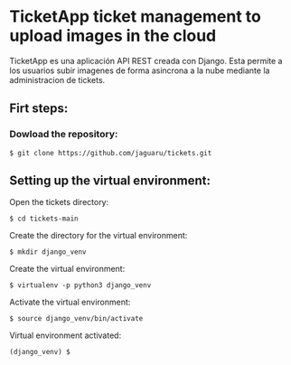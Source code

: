 # TicketApp ticket management to upload images in the cloud

TicketApp es una aplicación API REST creada con Django. Esta permite a los usuarios subir imagenes de forma asincrona a la nube mediante la administracion de tickets.

## Firt steps:

### Dowload the repository:

    $ git clone https://github.com/jaguaru/tickets.git

## Setting up the virtual environment:

Open the tickets directory:

    $ cd tickets-main

Create the directory for the virtual environment:

    $ mkdir django_venv

Create the virtual environment:

    $ virtualenv -p python3 django_venv

Activate the virtual environment:

    $ source django_venv/bin/activate

Virtual environment activated:

    (django_venv) $










